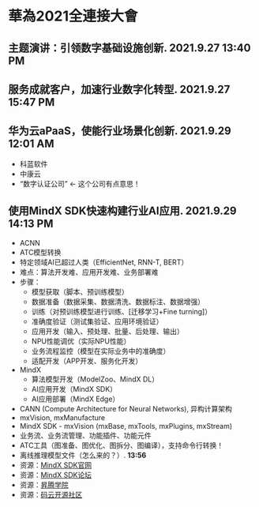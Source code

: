# 華為2021全連接大會

## 主题演讲：引领数字基础设施创新. **2021.9.27 13:40 PM**

## 服务成就客户，加速行业数字化转型. **2021.9.27 15:47 PM**

## 华为云aPaaS，使能行业场景化创新. **2021.9.29 12:01 AM**
  
* 科蓝软件
* 中康云
* “数字认证公司” <- 这个公司有点意思！

## 使用MindX SDK快速构建行业AI应用. **2021.9.29 14:13 PM**
  
* ACNN
* ATC模型转换
* 特定领域AI已超过人类（EfficientNet, RNN-T, BERT）
* 难点：算法开发难、应用开发难、业务部署难
* 步骤：
  * 模型获取（脚本、预训练模型）
  * 数据准备（数据采集、数据清洗、数据标注、数据增强）
  * 训练（对预训练模型进行训练、[迁移学习+Fine turning]）
  * 准确度验证（测试集验证、应用环境验证）
  * 应用开发（输入、预处理、批量、后处理、输出）
  * NPU性能调优（实际NPU性能）
  * 业务流程监控（模型在实际业务中的准确度）
  * 适配开发（APP开发、服务化开发）
* MindX
  * 算法模型开发（ModelZoo、MindX DL）
  * AI应用开发（MindX SDK）
  * AI应用部署（MindX Edge）
* CANN (Compute Architecture for Neural Networks), 异构计算架构
* mxVision, mxManufacture
* MindX SDK - mxVision (mxBase, mxTools, mxPlugins, mxStream)
* 业务流、业务流管理、功能插件、功能元件
* ATC工具（图准备、图优化、图拆分、图编译），支持命令行转换！
* 离线推理模型文件（怎么来的？）. **13:56**
* 资源：[MindX SDK官网](https://support.huaweicloud.com/mindxsdk/)
* 资源：[MindX SDK论坛](https://bbs.huaweicloud.com/forum/forum-1231-1.html)
* 资源：[昇腾学院](https://education.huaweicloud.com/)
* 资源：[码云开源社区](https://gitee.com/ascend)